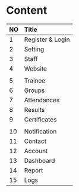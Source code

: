 # Content

| NO | Title     |
| :------------- | :------------- |
|1        | Register & Login       |
|2        | Setting       |
|3        | Staff     |
|4        | Website       |
|        |        |
|5        | Trainee       |
|6        | Groups       |
|7        | Attendances       |
|8        | Results       |
|9        | Certificates       |
|        |        |
|10        | Notification       |
|11       | Contact       |
|12       | Account       |
|13       | Dashboard       |
|14       | Report       |
|15       | Logs       |
